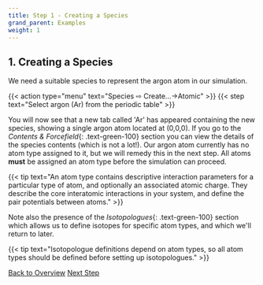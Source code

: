 ```yaml
---
title: Step 1 - Creating a Species
grand_parent: Examples
weight: 1
---
```


## 1. Creating a Species

We need a suitable species to represent the argon atom in our simulation.

{{< action type="menu" text="Species &#8680; Create...→Atomic" >}}
{{< step text="Select argon (Ar) from the periodic table" >}}

You will now see that a new tab called 'Ar' has appeared containing the new species, showing a single argon atom located at (0,0,0). If you go to the _Contents & Forcefield_{: .text-green-100} section you can view the details of the species contents (which is not a lot!). Our argon atom currently has no atom type assigned to it, but we will remedy this in the next step. All atoms **must** be assigned an atom type before the simulation can proceed.

{{< tip text="An atom type contains descriptive interaction parameters for a particular type of atom, and optionally an associated atomic charge. They describe the core interatomic interactions in your system, and define the pair potentials between atoms." >}}

Note also the presence of the _Isotopologues_{: .text-green-100} section which allows us to define isotopes for specific atom types, and which we'll return to later.

{{< tip text="Isotopologue definitions depend on atom types, so all atom types should be defined before setting up isotopologues." >}}


<a class="btn left" href ="/docs/examples/argon/">Back to Overview</a>
<a class="btn right" href ="/docs/examples/argon/step2/">Next Step</a>

